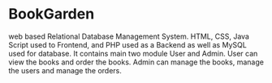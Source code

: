 # BookGarden
 web based Relational Database Management System. HTML, CSS, Java Script used to Frontend, and PHP used as a Backend as well as MySQL used for database. It contains main two module User and Admin. User can view the books and order the books. Admin can manage the books, manage the users and manage the orders.
